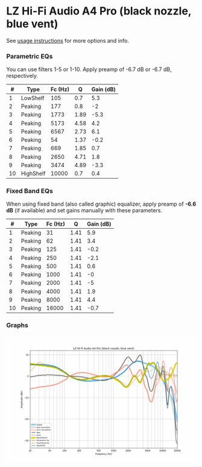 # LZ Hi-Fi Audio A4 Pro (black nozzle, blue vent)
See [usage instructions](https://github.com/jaakkopasanen/AutoEq#usage) for more options and info.

### Parametric EQs
You can use filters 1-5 or 1-10. Apply preamp of -6.7 dB or -6.7 dB, respectively.

|   # | Type      |   Fc (Hz) |    Q |   Gain (dB) |
|-----|-----------|-----------|------|-------------|
|   1 | LowShelf  |       105 | 0.7  |         5.3 |
|   2 | Peaking   |       177 | 0.8  |        -2   |
|   3 | Peaking   |      1773 | 1.89 |        -5.3 |
|   4 | Peaking   |      5173 | 4.58 |         4.2 |
|   5 | Peaking   |      6567 | 2.73 |         6.1 |
|   6 | Peaking   |        54 | 1.37 |        -0.2 |
|   7 | Peaking   |       669 | 1.85 |         0.7 |
|   8 | Peaking   |      2650 | 4.71 |         1.8 |
|   9 | Peaking   |      3474 | 4.89 |        -3.3 |
|  10 | HighShelf |     10000 | 0.7  |         0.4 |

### Fixed Band EQs
When using fixed band (also called graphic) equalizer, apply preamp of **-6.6 dB** (if available) and set gains manually with these parameters.

|   # | Type    |   Fc (Hz) |    Q |   Gain (dB) |
|-----|---------|-----------|------|-------------|
|   1 | Peaking |        31 | 1.41 |         5.9 |
|   2 | Peaking |        62 | 1.41 |         3.4 |
|   3 | Peaking |       125 | 1.41 |        -0.2 |
|   4 | Peaking |       250 | 1.41 |        -2.1 |
|   5 | Peaking |       500 | 1.41 |         0.6 |
|   6 | Peaking |      1000 | 1.41 |        -0   |
|   7 | Peaking |      2000 | 1.41 |        -5   |
|   8 | Peaking |      4000 | 1.41 |         1.9 |
|   9 | Peaking |      8000 | 1.41 |         4.4 |
|  10 | Peaking |     16000 | 1.41 |        -0.7 |

### Graphs
![](./LZ%20Hi-Fi%20Audio%20A4%20Pro%20(black%20nozzle,%20blue%20vent).png)

